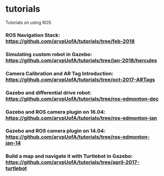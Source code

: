 # tutorials
Tutorials on using ROS 
### ROS Navigation Stack: https://github.com/arvpUofA/tutorials/tree/feb-2018

### Simulating custom robot in Gazebo: https://github.com/arvpUofA/tutorials/tree/jan-2018/hercules

### Camera Calibration and AR Tag Introduction: https://github.com/arvpUofA/tutorials/tree/oct-2017-ARTags

### Gazebo and differential drive robot: https://github.com/arvpUofA/tutorials/tree/ros-edmonton-dec

### Gazebo and ROS camera plugin on 16.04: https://github.com/arvpUofA/tutorials/tree/ros-edmonton-jan

### Gazebo and ROS camera plugin on 14.04: https://github.com/arvpUofA/tutorials/tree/ros-edmonton-jan-14

### Build a map and navigate it with Turtlebot in Gazebo: https://github.com/arvpUofA/tutorials/tree/april-2017-turtlebot
